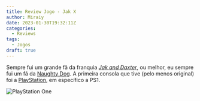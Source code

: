 ```yaml
---
title: Review Jogo - Jak X
author: Miraiy
date: 2023-01-30T19:32:11Z
categories:
  - Reviews
tags:
  - Jogos
draft: true
---
```


Sempre fui um grande fã da franquia [*Jak and Daxter*](https://en.wikipedia.org/wiki/Jak_and_Daxter), ou melhor, eu sempre fui um fã da [Naughty Dog](https://en.wikipedia.org/wiki/Naughty_Dog). A primeira consola que tive (pelo menos original) foi a [PlayStation](https://en.wikipedia.org/wiki/PlayStation_(console)), em específico a PS1.

![PlayStation One](https://upload.wikimedia.org/wikipedia/commons/6/63/PSone-Console-Set-NoLCD.jpg)